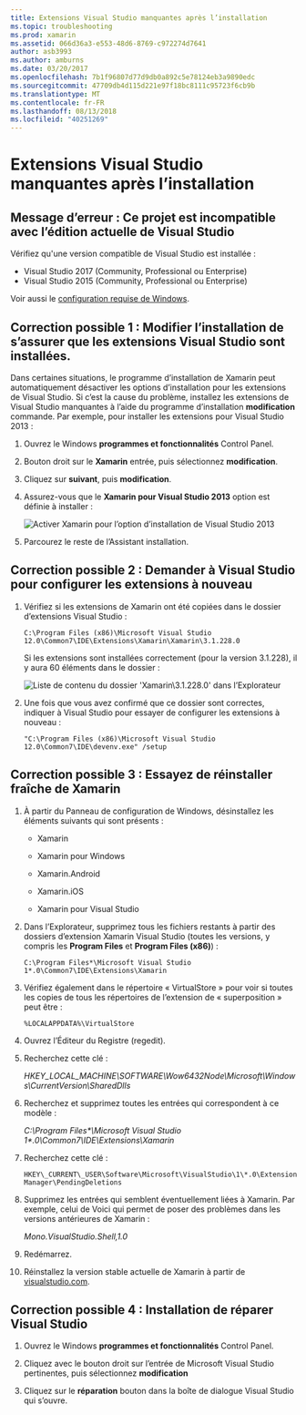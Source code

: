 ```yaml
---
title: Extensions Visual Studio manquantes après l’installation
ms.topic: troubleshooting
ms.prod: xamarin
ms.assetid: 066d36a3-e553-48d6-8769-c972274d7641
author: asb3993
ms.author: amburns
ms.date: 03/20/2017
ms.openlocfilehash: 7b1f96807d77d9db0a892c5e78124eb3a9890edc
ms.sourcegitcommit: 47709db4d115d221e97f18bc8111c95723f6cb9b
ms.translationtype: MT
ms.contentlocale: fr-FR
ms.lasthandoff: 08/13/2018
ms.locfileid: "40251269"
---
```

# <a name="missing-visual-studio-extensions-after-installation"></a>Extensions Visual Studio manquantes après l’installation

## <a name="error-message-this-project-is-incompatible-with-the-current-edition-of-visual-studio"></a>Message d’erreur : Ce projet est incompatible avec l’édition actuelle de Visual Studio

Vérifiez qu'une version compatible de Visual Studio est installée :

-   Visual Studio 2017 (Community, Professional ou Enterprise)
-   Visual Studio 2015 (Community, Professional ou Enterprise)

Voir aussi le [configuration requise de Windows](~/cross-platform/get-started/requirements.md#windows-requirements).

## <a name="possible-fix-1-change-the-installation-to-make-sure-the-visual-studio-extensions-are-installed"></a>Correction possible 1 : Modifier l’installation de s’assurer que les extensions Visual Studio sont installées.

Dans certaines situations, le programme d’installation de Xamarin peut automatiquement désactiver les options d’installation pour les extensions de Visual Studio. Si c’est la cause du problème, installez les extensions de Visual Studio manquantes à l’aide du programme d’installation **modification** commande. Par exemple, pour installer les extensions pour Visual Studio 2013 :

1. Ouvrez le Windows **programmes et fonctionnalités** Control Panel.

2. Bouton droit sur le **Xamarin** entrée, puis sélectionnez **modification**.

3. Cliquez sur **suivant**, puis **modification**.

4. Assurez-vous que le **Xamarin pour Visual Studio 2013** option est définie à installer :

    ![](missing-vs-extensions-images/installer.png "Activer Xamarin pour l’option d’installation de Visual Studio 2013")

5. Parcourez le reste de l’Assistant installation.

## <a name="possible-fix-2-ask-visual-studio-to-set-up-the-extensions-again"></a>Correction possible 2 : Demander à Visual Studio pour configurer les extensions à nouveau

1. Vérifiez si les extensions de Xamarin ont été copiées dans le dossier d’extensions Visual Studio :

    `C:\Program Files (x86)\Microsoft Visual Studio 12.0\Common7\IDE\Extensions\Xamarin\Xamarin\3.1.228.0`

    Si les extensions sont installées correctement (pour la version 3.1.228), il y aura 60 éléments dans le dossier :


    ![](missing-vs-extensions-images/folder.png "Liste de contenu du dossier 'Xamarin\3.1.228.0' dans l’Explorateur")

2. Une fois que vous avez confirmé que ce dossier sont correctes, indiquer à Visual Studio pour essayer de configurer les extensions à nouveau :

    `"C:\Program Files (x86)\Microsoft Visual Studio 12.0\Common7\IDE\devenv.exe" /setup`

## <a name="possible-fix-3-try-a-fresh-reinstall-of-xamarin"></a>Correction possible 3 : Essayez de réinstaller fraîche de Xamarin

1.  À partir du Panneau de configuration de Windows, désinstallez les éléments suivants qui sont présents :

    *   Xamarin

    *   Xamarin pour Windows

    *   Xamarin.Android

    *   Xamarin.iOS

    *   Xamarin pour Visual Studio

2.  Dans l’Explorateur, supprimez tous les fichiers restants à partir des dossiers d’extension Xamarin Visual Studio (toutes les versions, y compris les **Program Files** et **Program Files (x86)**) :

    `C:\Program Files*\Microsoft Visual Studio 1*.0\Common7\IDE\Extensions\Xamarin`

3.  Vérifiez également dans le répertoire « VirtualStore » pour voir si toutes les copies de tous les répertoires de l’extension de « superposition » peut être :

    `%LOCALAPPDATA%\VirtualStore`

4.  Ouvrez l’Éditeur du Registre (regedit).

5.  Recherchez cette clé :

    _HKEY\_LOCAL\_MACHINE\SOFTWARE\Wow6432Node\Microsoft\Windows\CurrentVersion\SharedDlls_

6.  Recherchez et supprimez toutes les entrées qui correspondent à ce modèle :

    _C:\Program Files\*\Microsoft Visual Studio 1\*.0\Common7\IDE\Extensions\Xamarin_

7.  Recherchez cette clé :

    `HKEY\_CURRENT\_USER\Software\Microsoft\VisualStudio\1\*.0\ExtensionManager\PendingDeletions`

8.  Supprimez les entrées qui semblent éventuellement liées à Xamarin. Par exemple, celui de Voici qui permet de poser des problèmes dans les versions antérieures de Xamarin :

    _Mono.VisualStudio.Shell,1.0_

9.  Redémarrez.

10.  Réinstallez la version stable actuelle de Xamarin à partir de [visualstudio.com](https://visualstudio.com/xamarin).

## <a name="possible-fix-4-repair-visual-studio-installation"></a>Correction possible 4 : Installation de réparer Visual Studio

1.  Ouvrez le Windows **programmes et fonctionnalités** Control Panel.

2.  Cliquez avec le bouton droit sur l’entrée de Microsoft Visual Studio pertinentes, puis sélectionnez **modification**

3.  Cliquez sur le **réparation** bouton dans la boîte de dialogue Visual Studio qui s’ouvre.
